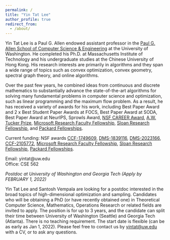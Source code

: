 ```yaml
---
permalink: /
title: "Yin Tat Lee"
author_profile: true
redirect_from: 
  - /about/
---
```



Yin Tat Lee is a Paul G. Allen endowed assistant professor in the [Paul G. Allen School of Computer Science &amp; Engineering](https://www.cs.washington.edu/) at the University of Washington<!--and a visiting researcher in [Microsoft Research AI](https://www.microsoft.com/en-us/research/group/mlog/)-->. He completed his Ph.D. at Massachusetts Institute of Technology and his undergraduate studies at the Chinese University of Hong Kong. His research interests are primarily in algorithms and they span a wide range of topics such as convex optimization, convex geometry, spectral graph theory, and online algorithms.

Over the past few years, he combined ideas from continuous and discrete mathematics to substantially advance the state-of-the-art algorithms for solving many fundamental problems in computer science and optimization, such as linear programming and the maximum flow problem.  As a result, he has received a variety of awards for his work, including Best Paper Award and 2 x Best Student Paper Awards at FOCS, Best Paper Award at SODA, Best Paper Award at NeurIPS, Sprowls Award, [NSF CAREER Award](https://www.nsf.gov/awardsearch/showAward?AWD_ID=1749609), [A.W. Tucker Prize](http://www.mathopt.org/?nav=tucker), [Microsoft Research Faculty Fellowship](https://www.microsoft.com/en-us/research/academic-program/faculty-fellowship/), [Sloan Research Fellowship](https://sloan.org/fellowships/), and [Packard Fellowships](https://www.packard.org/what-we-fund/science/packard-fellowships-for-science-and-engineering/).

Current funding: NSF awards [CCF-1749609](https://www.nsf.gov/awardsearch/showAward?AWD_ID=1749609), [DMS-1839116](https://www.nsf.gov/awardsearch/showAward?AWD_ID=1839116), [DMS-2023166](https://www.nsf.gov/awardsearch/showAward?AWD_ID=2023166), [CCF-2105772](https://www.nsf.gov/awardsearch/showAward?AWD_ID=2105772), [Microsoft Research Faculty Fellowship](https://www.microsoft.com/en-us/research/academic-program/faculty-fellowship/), [Sloan Research Fellowship](https://sloan.org/fellowships/), [Packard Fellowships](https://www.packard.org/what-we-fund/science/packard-fellowships-for-science-and-engineering/).
<!--CCF-1740551-->
Email: yintat@<span style="display: none;">ignoreme-</span>uw.edu<br>
Office: CSE 562


*Postdoc at University of Washington and Georgia Tech (Apply by FEBRUARY 1, 2022)*

Yin Tat Lee and Santosh Vempala are looking for a postdoc interested in the broad topics of high-dimensional optimization and sampling. Candidates who will be obtaining a PhD (or have recently obtained one) in Theoretical Computer Science, Mathematics, Operations Research or related fields are invited to apply. The position is for up to 3 years, and the candidate can split their time between University of Washington (Seattle) and Georgia Tech (Atlanta). There is no teaching requirement. The start date is flexible (can be as early as Jan 1, 2022). Please feel free to contact us by yintat@uw.edu with a CV, or to ask any questions.


